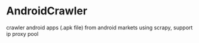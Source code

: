 # AndroidCrawler
crawler android apps (.apk file) from android markets using scrapy, support ip proxy pool
